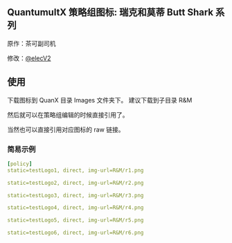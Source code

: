 ## QuantumultX 策略组图标: 瑞克和莫蒂 Butt Shark 系列

原作：茶可副司机

修改：[@elecV2](https://t.me/elecV2)


## 使用

下载图标到 QuanX 目录 Images 文件夹下。
建议下载到子目录 R&M

然后就可以在策略组编辑的时候直接引用了。

当然也可以直接引用对应图标的 raw 链接。

### 简易示例

``` yaml
[policy]
static=testLogo1, direct, img-url=R&M/r1.png

static=testLogo2, direct, img-url=R&M/r2.png

static=testLogo3, direct, img-url=R&M/r3.png

static=testLogo4, direct, img-url=R&M/r4.png

static=testLogo5, direct, img-url=R&M/r5.png

static=testLogo6, direct, img-url=R&M/r6.png
```